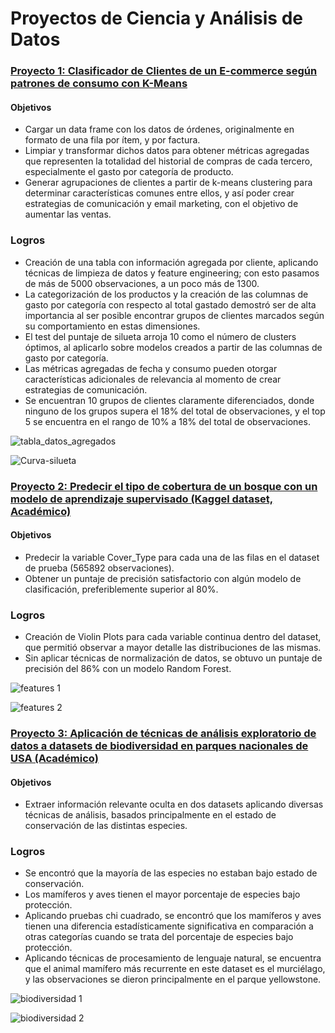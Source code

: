 
# Proyectos de Ciencia y Análisis de Datos

### [Proyecto 1: Clasificador de Clientes de un E-commerce según patrones de consumo con K-Means](https://github.com/parrac22/clasificador-clientes-ecommerce)
#### Objetivos
* Cargar un data frame con los datos de órdenes, originalmente en formato de una fila por ítem, y por factura.
* Limpiar y transformar dichos datos para obtener métricas agregadas que representen la totalidad del historial de compras de cada tercero, especialmente el gasto por categoría de producto.
* Generar agrupaciones de clientes a partir de k-means clustering para determinar características comunes entre ellos, y así poder crear estrategias de comunicación y email marketing, con el objetivo de aumentar las ventas.

### Logros
* Creación de una tabla con información agregada por cliente, aplicando técnicas de limpieza de datos y feature engineering; con esto pasamos de más de 5000 observaciones, a un poco más de 1300.
* La categorización de los productos y la creación de las columnas de gasto por categoría con respecto al total gastado demostró ser de alta importancia al ser posible encontrar grupos de clientes marcados según su comportamiento en estas dimensiones.
* El test del puntaje de silueta arroja 10 como el número de clusters óptimos, al aplicarlo sobre modelos creados a partir de las columnas de gasto por categoría.
* Las métricas agregadas de fecha y consumo pueden otorgar características adicionales de relevancia al momento de crear estrategias de comunicación.
* Se encuentran 10 grupos de clientes claramente diferenciados, donde ninguno de los grupos supera el 18% del total de observaciones, y el top 5 se encuentra en el rango de 10% a 18% del total de observaciones.




![tabla_datos_agregados](https://user-images.githubusercontent.com/78557164/124692434-367b0700-dea3-11eb-97fa-b44a32c82cde.png)


![Curva-silueta](https://user-images.githubusercontent.com/78557164/124689286-dcc40e00-de9d-11eb-9b38-7272360d6301.png)

### [Proyecto 2: Predecir el tipo de cobertura de un bosque con un modelo de aprendizaje supervisado (Kaggel dataset, Académico)](https://github.com/parrac22/Cobertura-Bosques-Kaggle)

#### Objetivos
* Predecir la variable Cover_Type para cada una de las filas en el dataset de prueba (565892 observaciones).
* Obtener un puntaje de precisión satisfactorio con algún modelo de clasificación, preferiblemente superior al 80%.

### Logros
* Creación de Violin Plots para cada variable continua dentro del dataset, que permitió observar a mayor detalle las distribuciones de las mismas.
* Sin aplicar técnicas de normalización de datos, se obtuvo un puntaje de precisión del 86% con un modelo Random Forest.

![features 1](https://user-images.githubusercontent.com/78557164/124693336-dc7b4100-dea4-11eb-9ebb-27e78b447539.PNG)

![features 2](https://user-images.githubusercontent.com/78557164/124693342-e00ec800-dea4-11eb-93e9-0f95ce003d10.PNG)

### [Proyecto 3: Aplicación de técnicas de análisis exploratorio de datos a datasets de biodiversidad en parques nacionales de USA (Académico)](https://github.com/parrac22/Analisis-Biodiversidad)

#### Objetivos
* Extraer información relevante oculta en dos datasets aplicando diversas técnicas de análisis, basados principalmente en el estado de conservación de las distintas especies. 

### Logros

* Se encontró que la mayoría de las especies no estaban bajo estado de conservación.
* Los mamíferos y aves tienen el mayor porcentaje de especies bajo protección.
* Aplicando pruebas chi cuadrado, se encontró que los mamíferos y aves tienen una diferencia estadísticamente significativa en comparación a otras categorías cuando se trata del porcentaje de especies bajo protección.
* Aplicando técnicas de procesamiento de lenguaje natural, se encuentra que el animal mamífero más recurrente en este dataset es el murciélago, y las observaciones se dieron principalmente en el parque yellowstone.

![biodiversidad 1](https://user-images.githubusercontent.com/78557164/124695208-5fea6180-dea8-11eb-9626-226a689253c1.PNG)

![biodiversidad 2](https://user-images.githubusercontent.com/78557164/124695216-64af1580-dea8-11eb-9e0e-3ea70a0b2ae3.PNG)

